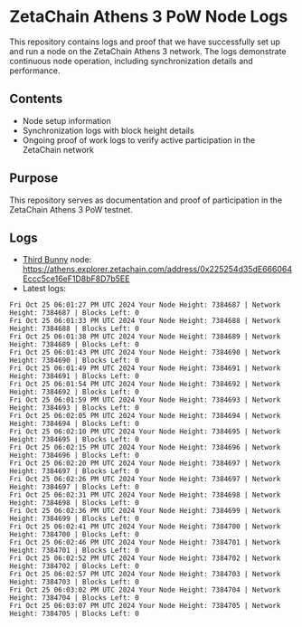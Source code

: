 # ZetaChain Athens 3 PoW Node Logs
This repository contains logs and proof that we have successfully set up and run a node on the ZetaChain Athens 3 network. The logs demonstrate continuous node operation, including synchronization details and performance.

## Contents
- Node setup information
- Synchronization logs with block height details
- Ongoing proof of work logs to verify active participation in the ZetaChain network

## Purpose
This repository serves as documentation and proof of participation in the ZetaChain Athens 3 PoW testnet.

## Logs

- [Third Bunny](https://thirdbunny.xyz/) node: https://athens.explorer.zetachain.com/address/0x225254d35dE666064Eccc5ce16eF1D8bF8D7b5EE
- Latest logs:
```
Fri Oct 25 06:01:27 PM UTC 2024 Your Node Height: 7384687 | Network Height: 7384687 | Blocks Left: 0
Fri Oct 25 06:01:33 PM UTC 2024 Your Node Height: 7384688 | Network Height: 7384688 | Blocks Left: 0
Fri Oct 25 06:01:38 PM UTC 2024 Your Node Height: 7384689 | Network Height: 7384689 | Blocks Left: 0
Fri Oct 25 06:01:43 PM UTC 2024 Your Node Height: 7384690 | Network Height: 7384690 | Blocks Left: 0
Fri Oct 25 06:01:49 PM UTC 2024 Your Node Height: 7384691 | Network Height: 7384691 | Blocks Left: 0
Fri Oct 25 06:01:54 PM UTC 2024 Your Node Height: 7384692 | Network Height: 7384692 | Blocks Left: 0
Fri Oct 25 06:01:59 PM UTC 2024 Your Node Height: 7384693 | Network Height: 7384693 | Blocks Left: 0
Fri Oct 25 06:02:05 PM UTC 2024 Your Node Height: 7384694 | Network Height: 7384694 | Blocks Left: 0
Fri Oct 25 06:02:10 PM UTC 2024 Your Node Height: 7384695 | Network Height: 7384695 | Blocks Left: 0
Fri Oct 25 06:02:15 PM UTC 2024 Your Node Height: 7384696 | Network Height: 7384696 | Blocks Left: 0
Fri Oct 25 06:02:20 PM UTC 2024 Your Node Height: 7384697 | Network Height: 7384697 | Blocks Left: 0
Fri Oct 25 06:02:26 PM UTC 2024 Your Node Height: 7384697 | Network Height: 7384697 | Blocks Left: 0
Fri Oct 25 06:02:31 PM UTC 2024 Your Node Height: 7384698 | Network Height: 7384698 | Blocks Left: 0
Fri Oct 25 06:02:36 PM UTC 2024 Your Node Height: 7384699 | Network Height: 7384699 | Blocks Left: 0
Fri Oct 25 06:02:41 PM UTC 2024 Your Node Height: 7384700 | Network Height: 7384700 | Blocks Left: 0
Fri Oct 25 06:02:46 PM UTC 2024 Your Node Height: 7384701 | Network Height: 7384701 | Blocks Left: 0
Fri Oct 25 06:02:52 PM UTC 2024 Your Node Height: 7384702 | Network Height: 7384702 | Blocks Left: 0
Fri Oct 25 06:02:57 PM UTC 2024 Your Node Height: 7384703 | Network Height: 7384703 | Blocks Left: 0
Fri Oct 25 06:03:02 PM UTC 2024 Your Node Height: 7384704 | Network Height: 7384704 | Blocks Left: 0
Fri Oct 25 06:03:07 PM UTC 2024 Your Node Height: 7384705 | Network Height: 7384705 | Blocks Left: 0
```

